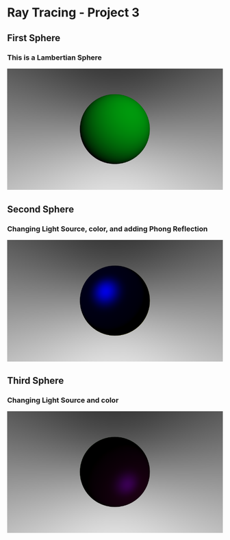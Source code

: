 # Ray Tracing - Project 3

## First Sphere

### This is a Lambertian Sphere  
![Lambertian](rendered/lambertiana.png)

## Second Sphere

### Changing Light Source, color, and adding Phong Reflection  
![Phong1](rendered/phong1.png)

## Third Sphere

### Changing Light Source and color  
![Phong1](rendered/phong2.png)
